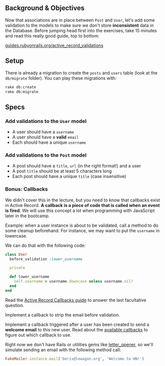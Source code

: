 ## Background & Objectives

Now that associations are in place between `Post` and `User`, let's add some validation to the models to make sure we don't store **inconsistent** data in the Database. Before jumping head first into the exercises, take 15 minutes and read this really good guide, top to bottom:

[guides.rubyonrails.org/active\_record\_validations](http://guides.rubyonrails.org/active_record_validations.html)

## Setup

There is already a migration to create the `posts` and `users` table (look at the `db/migrate` folder). You can play these migrations with:

```bash
rake db:create
rake db:migrate
```

## Specs

### Add validations to the `User` model

- A user should have a `username`
- A user should have a **valid** `email`
- Each should have a unique `username`

### Add validations to the `Post` model

- A post should have a `title`, `url` (in the right format!) and a user
- A post `title` should be at least 5 characters long
- Each post should have a unique `title` (case insensitive)

### Bonus: Callbacks

We didn't cover this in the lecture, but you need to know that callbacks exist in Active Record. **A callback is a piece of code that is called when an event is fired**. We will use this concept a lot when programming with JavaScript later in the bootcamp.

Example: when a user instance is about to be validated, call a method to do some cleanup beforehand. For instance, we may want to put the `username` in lowercase.

We can do that with the following code:

```ruby
class User
  before_validation :lower_username

  private

  def lower_username
    self.username = username.downcase unless username.nil?
  end
end
```

Read the [Active Record Callbacks guide](http://guides.rubyonrails.org/active_record_callbacks.html) to answer the last facultative question.

Implement a callback to strip the email before validation.

Implement a callback triggered after a user has been created to send a **welcome email** to this new user. Read about the [available callbacks](http://guides.rubyonrails.org/active_record_callbacks.html#available-callbacks) to figure out which callback to use.

Right now we don't have Rails or utilities gems like [letter_opener](https://github.com/ryanb/letter_opener), so we'll simulate sending an email with the following method call:

```ruby
FakeMailer.instance.mail('boris@lewagon.org', 'Welcome to HN!')
```
